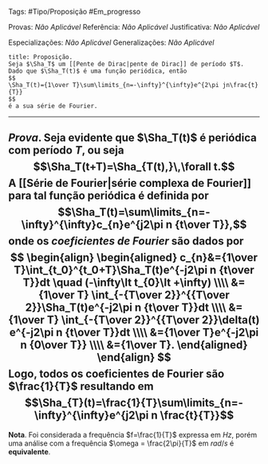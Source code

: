 Tags: #Tipo/Proposição #Em_progresso

Provas: _Não Aplicável_
Referência: _Não Aplicável_
Justificativa: _Não Aplicável_

Especializações: _Não Aplicável_
Generalizações: _Não Aplicável_

```ad-question
title: Proposição.
Seja $\Sha_T$ um [[Pente de Dirac|pente de Dirac]] de período $T$. Dado que $\Sha_T(t)$ é uma função periódica, então
$$
\Sha_T(t)={1\over T}\sum\limits_{n=-\infty}^{\infty}e^{2\pi jn\frac{t}{T}}
$$
é a sua série de Fourier.
```
---
***Prova***. Seja evidente que $\Sha_T(t)$ é periódica com período $T$, ou seja
$$\Sha_T(t+T)=\Sha_{T(t),}\,\forall t.$$
A [[Série de Fourier|série complexa de Fourier]] para tal função periódica é definida por
$$\Sha_T(t)=\sum\limits_{n=-\infty}^{\infty}c_{n}e^{j2\pi n {t\over T}},$$
onde os *coeficientes de Fourier* são dados por
$$
\begin{align}
\begin{aligned}
c_{n}&={1\over T}\int_{t_0}^{t_0+T}\Sha_T(t)e^{-j2\pi n {t\over T}}dt \quad (-\infty\lt t_{0}\lt +\infty)
\\\\
&= {1\over T} \int_{-{T\over 2}}^{{T\over 2}}\Sha_T(t)e^{-j2\pi n {t\over T}}dt
\\\\
&= {1\over T} \int_{-{T\over 2}}^{{T\over 2}}\delta(t) e^{-j2\pi n {t\over T}}dt
\\\\
&={1\over T}e^{-j2\pi n {0\over T}}
\\\\
&={1\over T}.
\end{aligned}
\end{align}
$$
Logo, todos os coeficientes de Fourier são $\frac{1}{T}$ resultando em
$$\Sha_{T}(t)=\frac{1}{T}\sum\limits_{n=-\infty}^{\infty}e^{j2\pi n \frac{t}{T}}$$
---
**Nota**. Foi considerada a frequência $f=\frac{1}{T}$ expressa em $Hz$, porém uma análise com a frequência $\omega = \frac{2\pi}{T}$ em $rad/s$ é **equivalente**.